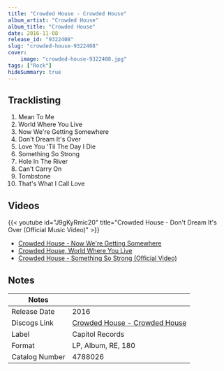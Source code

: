 ```yaml
---
title: "Crowded House - Crowded House"
album_artist: "Crowded House"
album_title: "Crowded House"
date: 2016-11-08
release_id: "9322408"
slug: "crowded-house-9322408"
cover:
    image: "crowded-house-9322408.jpg"
tags: ["Rock"]
hideSummary: true
---
```


## Tracklisting
1. Mean To Me
2. World Where You Live
3. Now We're Getting Somewhere
4. Don't Dream It's Over
5. Love You 'Til The Day I Die
6. Something So Strong
7. Hole In The River
8. Can't Carry On
9. Tombstone
10. That's What I Call Love

## Videos
{{< youtube id="J9gKyRmic20" title="Crowded House - Don't Dream It's Over (Official Music Video)" >}}
- [Crowded House - Now We're Getting Somewhere](https://www.youtube.com/watch?v=OmnDCPWxBFM)
- [Crowded House, World Where You Live](https://www.youtube.com/watch?v=gv33K1x7FVg)
- [Crowded House - Something So Strong (Official Video)](https://www.youtube.com/watch?v=WyBKzBtaKWM)

## Notes

| Notes          |             |
| ---------------| ----------- |
| Release Date   | 2016 |
| Discogs Link   | [Crowded House - Crowded House](https://www.discogs.com/release/9322408) |
| Label          | Capitol Records |
| Format         | LP, Album, RE, 180 |
| Catalog Number | 4788026 |

